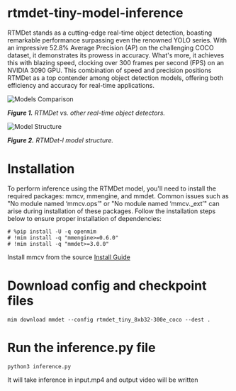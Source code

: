 # rtmdet-tiny-model-inference
RTMDet stands as a cutting-edge real-time object detection, boasting remarkable performance surpassing even the renowned YOLO series. With an impressive 52.8% Average Precision (AP) on the challenging COCO dataset, it demonstrates its prowess in accuracy. What's more, it achieves this with blazing speed, clocking over 300 frames per second (FPS) on an NVIDIA 3090 GPU. This combination of speed and precision positions RTMDet as a top contender among object detection models, offering both efficiency and accuracy for real-time applications.

![Models Comparison](https://user-images.githubusercontent.com/17425982/222087414-168175cc-dae6-4c5c-a8e3-3109a152dd19.png)

***Figure 1.*** *RTMDet vs. other real-time object detectors.*

![Model Structure](https://user-images.githubusercontent.com/27466624/204126145-cb4ff4f1-fb16-455e-96b5-17620081023a.jpg)

***Figure 2.*** *RTMDet-l model structure.*

# Installation
To perform inference using the RTMDet model, you'll need to install the required packages: mmcv, mmengine, and mmdet. Common issues such as "No module named ‘mmcv.ops’" or "No module named ‘mmcv._ext’" can arise during installation of these packages.
Follow the installation steps below to ensure proper installation of dependencies:

    # %pip install -U -q openmim
    # !mim install -q "mmengine>=0.6.0"
    # !mim install -q "mmdet>=3.0.0"
    
Install mmcv from the source [Install Guide](https://mmcv.readthedocs.io/en/latest/get_started/installation.html) 

# Download config and checkpoint files

    mim download mmdet --config rtmdet_tiny_8xb32-300e_coco --dest .

# Run the inference.py file

    python3 inference.py

It will take inference in input.mp4 and output video will be written




     
